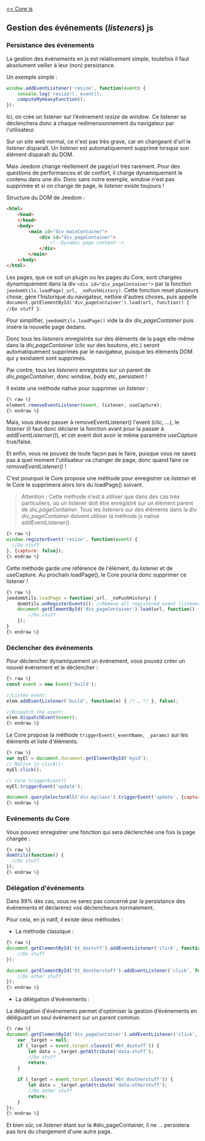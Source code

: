 [<< Core js](index)  
## Gestion des événements (*listeners*) js

### Persistance des événements

La gestion des événements en js est relativement simple, toutefois il faut absolument veiller à leur (non) persistance.

Un exemple simple :

````js
window.addEventListener('resize', function(event) {
    console.log('resize!(, event));
    computeMyHeavyFunction();
});
````

Ici, on crée un listener sur l’événement *resize* de *window*. Ce listener se déclenchera donc à chaque redimensionnement du navigateur par l'utilisateur.

Sur un site web normal, ce n'est pas très grave, car en changeant d'url le *listener* disparaît. Un *listener* est automatiquement supprimé lorsque son élément disparaît du DOM.

Mais Jeedom change réellement de page/url très rarement. Pour des questions de performances et de confort, il charge dynamiquement le contenu dans une div. Donc sans notre exemple, *window* n'est pas supprimée et si on change de page, le *listener* existe toujours !

Structure du DOM de Jeedom :

````html
<html>
    <head>
    </head>
    <body>
        <main id="div_mainContainer">
            <div id="div_pageContainer">
                <!--Dynamic page content-->
            </div>
        </main>
    </body>
</html>
````

Les pages, que ce soit un plugin ou les pages du Core, sont chargées dynamiquement dans la div `<div id="div_pageContainer">` par la fonction `jeedomUtils.loadPage(_url, _noPushHistory)`. Cette fonction reset plusieurs chose, gère l'historique du navigateur, nettoie d'autres choses, puis appelle `document.getElementById('div_pageContainer').load(url, function() { //Do stuff }`.

Pour simplifier, `jeedomUtils.loadPage()` vide la div *div_pageContainer* puis insère la nouvelle page dedans.

Donc tous les *listeners* enregistrés sur des éléments de la page elle-même dans la *div_pageContainer* (clic sur des boutons, etc.) seront automatiquement supprimés par le navigateur, puisque les éléments DOM qui y existaient sont supprimés.

Par contre, tous les *listeners* enregistrés sur un parent de *div_pageContainer*, donc *window*, *body* etc, persistent !

Il existe une méthode native pour supprimer un *listener* :

````js
{% raw %}
element.removeEventListener(event, listener, useCapture);
{% endraw %}
````

Mais, vous devez passer à removeEventListener() l'event (clic, ...), le *listener* (il faut donc déclarer la fonction avant pour la passer à *addEventListerner()*), et cet event doit avoir le même paramètre *useCapture* true/false.

Et enfin, vous ne pouvez de toute façon pas le faire, puisque vous ne savez pas à quel moment l'utilisateur va changer de page, donc quand faire ce *removeEventListener()* !

C'est pourquoi le Core propose une méthode pour enregistrer ce *listener* et le Core le supprimera alors lors du loadPage() suivant.

> Attention : Cette méthode n'est à utiliser que dans des cas très particuliers, où un listener doit être enregistré sur un élément parent de *div_pageContainer*. Tous les *listeners* sur des éléments dans la div *div_pageContainer* doivent utiliser la méthode js native addEventListener().

````js
{% raw %}
window.registerEvent('resize', function(event) {
  //Do stuff
}, {capture: false});
{% endraw %}
````

Cette méthode garde une référence de l'élément, du listener et de useCapture. Au prochain loadPage(), le Core pourra donc supprimer ce listener !

````js
{% raw %}
jeedomUtils.loadPage = function(_url, _noPushHistory) {
    domUtils.unRegisterEvents(); //Remove all registered event listeners
    document.getElementById('div_pageContainer').load(url, function() {
        //Do stuff
    });
}
{% endraw %}
````

### Déclencher des événements

Pour déclencher dynamiquement un événement, vous pouvez créer un nouvel événement et le déclencher :

````js
{% raw %}
const event = new Event('build');

//Listen event:
elem.addEventListener('build', function(e) { /* … */ }, false);

//Dispatch the event:
elem.dispatchEvent(event);
{% endraw %}
````

Le Core propose la méthode `triggerEvent(_eventName, _params)` sur les éléments et liste d'éléments.

````js
{% raw %}
var myEl = document.document.getElementById('myid');
// Native js click():
myEl.click();

// Core triggerEvent()
myEl.triggerEvent('update');

document.querySelectorAll('div.myclass').triggerEvent('update', {capture: false, bubbles: false, detail: 'myclass'});
{% endraw %}
````

### Evénements du Core

Vous pouvez enregistrer une fonction qui sera déclenchée une fois la page chargée :

````js
{% raw %}
domUtils(function() {
  //Do stuff
});
{% endraw %}
````

### Délégation d'événements

Dans 99% des cas, vous ne serez pas concerné par la persistance des événements et déclarerez vos déclencheurs normalement.

Pour cela, en js natif, il existe deux méthodes :

- La méthode classique :

````js
{% raw %}
document.getElementById('bt_dostuff').addEventListener('click', function(event) {
    //Do stuff
});

document.getElementById('bt_dootherstuff').addEventListener('click', function(event) {
    //Do other stuff
});
{% endraw %}
````

- La délégation d'événements :

La délégation d'événements permet d'optimiser la gestion d’événements en déléguant un seul événement sur un parent commun.

````js
{% raw %}
document.getElementById('div_pageContainer').addEventListener('click', function(event) {
    var _target = null;
    if (_target = event.target.closest('#bt_dostuff')) {
        let data = _target.getAttribute('data-stuff');
        //Do stuff
        return;
    }

    if (_target = event.target.closest('#bt_dootherstuff')) {
        let data = _target.getAttribute('data-otherstuff');
        //Do other stuff
        return;
    }
});
{% endraw %}
````

Et bien sûr, ce *listener* étant sur la #div_pageContainer, il ne ... persistera pas lors du chargement d'une autre page.